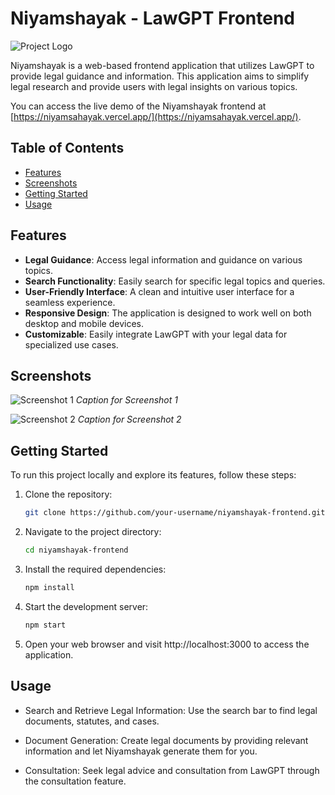# Niyamshayak - LawGPT Frontend

![Project Logo](placeholder_logo.png)

Niyamshayak is a web-based frontend application that utilizes LawGPT to provide legal guidance and information. This application aims to simplify legal research and provide users with legal insights on various topics.

You can access the live demo of the Niyamshayak frontend at [https://niyamsahayak.vercel.app/](https://niyamsahayak.vercel.app/).

## Table of Contents

- [Features](#features)
- [Screenshots](#screenshots)
- [Getting Started](#getting-started)
- [Usage](#usage)

## Features

- **Legal Guidance**: Access legal information and guidance on various topics.
- **Search Functionality**: Easily search for specific legal topics and queries.
- **User-Friendly Interface**: A clean and intuitive user interface for a seamless experience.
- **Responsive Design**: The application is designed to work well on both desktop and mobile devices.
- **Customizable**: Easily integrate LawGPT with your legal data for specialized use cases.

## Screenshots

![Screenshot 1](placeholder_screenshot_1.png)
*Caption for Screenshot 1*

![Screenshot 2](placeholder_screenshot_2.png)
*Caption for Screenshot 2*

## Getting Started

To run this project locally and explore its features, follow these steps:

1. Clone the repository:

   ```bash
   git clone https://github.com/your-username/niyamshayak-frontend.git
2. Navigate to the project directory:
   ```bash
   cd niyamshayak-frontend
3. Install the required dependencies:
   ```bash
   npm install

4. Start the development server:
   ```bash
   npm start

5. Open your web browser and visit http://localhost:3000 to access the application.

## Usage

- Search and Retrieve Legal Information: Use the search bar to find legal documents, statutes, and cases.

- Document Generation: Create legal documents by providing relevant information and let Niyamshayak generate them for you.

- Consultation: Seek legal advice and consultation from LawGPT through the consultation feature.

